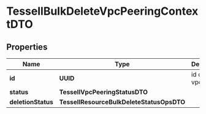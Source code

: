 

# TessellBulkDeleteVpcPeeringContextDTO


## Properties

Name | Type | Description | Notes
------------ | ------------- | ------------- | -------------
**id** | **UUID** | id of the vpc peering |  [optional]
**status** | **TessellVpcPeeringStatusDTO** |  |  [optional]
**deletionStatus** | **TessellResourceBulkDeleteStatusOpsDTO** |  |  [optional]



